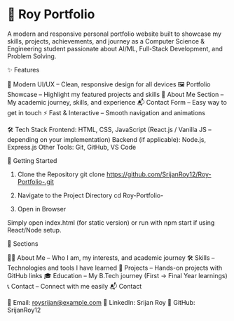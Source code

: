 # 🌟 Roy Portfolio

A modern and responsive personal portfolio website built to showcase my skills, projects, achievements, and journey as a Computer Science & Engineering student passionate about AI/ML, Full-Stack Development, and Problem Solving.

✨ Features

🎨 Modern UI/UX – Clean, responsive design for all devices
🖼️ Portfolio Showcase – Highlight my featured projects and skills
📄 About Me Section – My academic journey, skills, and experience
📬 Contact Form – Easy way to get in touch
⚡ Fast & Interactive – Smooth navigation and animations

🛠️ Tech Stack
Frontend: HTML, CSS, JavaScript (React.js / Vanilla JS – depending on your implementation)
Backend (if applicable): Node.js, Express.js
Other Tools: Git, GitHub, VS Code

🚀 Getting Started
1. Clone the Repository
git clone https://github.com/SrijanRoy12/Roy-Portfolio-.git

2. Navigate to the Project Directory
cd Roy-Portfolio-

3. Open in Browser

Simply open index.html (for static version)
or run with npm start if using React/Node setup.

📌 Sections

👨‍💻 About Me – Who I am, my interests, and academic journey
🛠️ Skills – Technologies and tools I have learned
📂 Projects – Hands-on projects with GitHub links
🎓 Education – My B.Tech journey (First → Final Year learnings)
📞 Contact – Connect with me easily
📬 Contact

📧 Email: roysrijan@example.com
💼 LinkedIn: Srijan Roy
🐙 GitHub: SrijanRoy12
